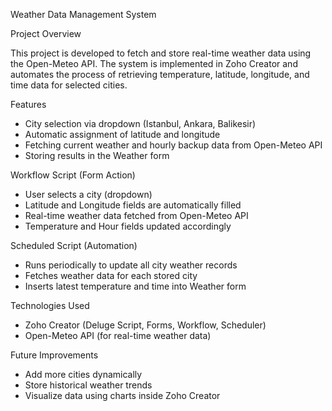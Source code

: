 Weather Data Management System

Project Overview

This project is developed to fetch and store real-time weather data
using the Open-Meteo API. The system is implemented in Zoho Creator and
automates the process of retrieving temperature, latitude, longitude,
and time data for selected cities.

Features

-   City selection via dropdown (Istanbul, Ankara, Balikesir)
-   Automatic assignment of latitude and longitude
-   Fetching current weather and hourly backup data from Open-Meteo API
-   Storing results in the Weather form

Workflow Script (Form Action)

-   User selects a city (dropdown)
-   Latitude and Longitude fields are automatically filled
-   Real-time weather data fetched from Open-Meteo API
-   Temperature and Hour fields updated accordingly

Scheduled Script (Automation)

-   Runs periodically to update all city weather records
-   Fetches weather data for each stored city
-   Inserts latest temperature and time into Weather form

Technologies Used

-   Zoho Creator (Deluge Script, Forms, Workflow, Scheduler)
-   Open-Meteo API (for real-time weather data)

Future Improvements

-   Add more cities dynamically
-   Store historical weather trends
-   Visualize data using charts inside Zoho Creator
